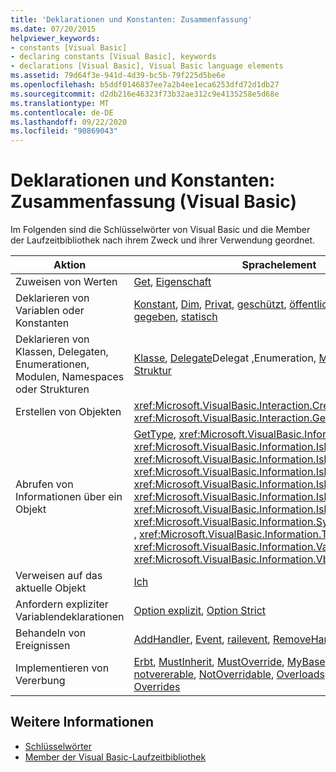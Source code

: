 ```yaml
---
title: 'Deklarationen und Konstanten: Zusammenfassung'
ms.date: 07/20/2015
helpviewer_keywords:
- constants [Visual Basic]
- declaring constants [Visual Basic], keywords
- declarations [Visual Basic], Visual Basic language elements
ms.assetid: 79d64f3e-941d-4d39-bc5b-79f225d5be6e
ms.openlocfilehash: b5ddf0146837ee7a2b4ee1eca6253dfd72d1db27
ms.sourcegitcommit: d2db216e46323f73b32ae312c9e4135258e5d68e
ms.translationtype: MT
ms.contentlocale: de-DE
ms.lasthandoff: 09/22/2020
ms.locfileid: "90869043"
---
```

# <a name="declarations-and-constants-summary-visual-basic"></a>Deklarationen und Konstanten: Zusammenfassung (Visual Basic)

Im Folgenden sind die Schlüsselwörter von Visual Basic und die Member der Laufzeitbibliothek nach ihrem Zweck und ihrer Verwendung geordnet.  
  
|Aktion|Sprachelement|  
|------------|----------------------|  
|Zuweisen von Werten|[Get](../statements/get-statement.md), [Eigenschaft](../statements/property-statement.md)|  
|Deklarieren von Variablen oder Konstanten|[Konstant](../statements/const-statement.md), [Dim](../statements/dim-statement.md), [Privat](../modifiers/private.md), [geschützt](../modifiers/protected.md), [öffentlich](../modifiers/public.md), [Schatten](../modifiers/shadows.md), frei [gegeben](../modifiers/shared.md), [statisch](../modifiers/static.md)|  
|Deklarieren von Klassen, Delegaten, Enumerationen, Modulen, Namespaces oder Strukturen|[Klasse](../statements/class-statement.md), [Delegate](../statements/delegate-statement.md)Delegat [,](../statements/enum-statement.md)Enumeration, [Module](../statements/module-statement.md), [Namespace](../statements/namespace-statement.md), [Struktur](../statements/structure-statement.md)|  
|Erstellen von Objekten|<xref:Microsoft.VisualBasic.Interaction.CreateObject%2A>, <xref:Microsoft.VisualBasic.Interaction.GetObject%2A> , [Neu](../operators/new-operator.md)|  
|Abrufen von Informationen über ein Objekt|[GetType](../operators/gettype-operator.md), <xref:Microsoft.VisualBasic.Information.IsArray%2A> , <xref:Microsoft.VisualBasic.Information.IsDate%2A> ,,, <xref:Microsoft.VisualBasic.Information.IsDBNull%2A> <xref:Microsoft.VisualBasic.Information.IsError%2A> <xref:Microsoft.VisualBasic.Information.IsNothing%2A> , <xref:Microsoft.VisualBasic.Information.IsNumeric%2A> , <xref:Microsoft.VisualBasic.Information.IsReference%2A> , <xref:Microsoft.VisualBasic.Information.SystemTypeName%2A> , <xref:Microsoft.VisualBasic.Information.TypeName%2A> , <xref:Microsoft.VisualBasic.Information.VarType%2A> , <xref:Microsoft.VisualBasic.Information.VbTypeName%2A>|  
|Verweisen auf das aktuelle Objekt|[Ich](../../programming-guide/program-structure/me-my-mybase-and-myclass.md)|  
|Anfordern expliziter Variablendeklarationen|[Option explizit](../statements/option-explicit-statement.md), [Option Strict](../statements/option-strict-statement.md)|  
|Behandeln von Ereignissen|[AddHandler](../statements/addhandler-statement.md), [Event](../statements/event-statement.md), [railevent](../statements/raiseevent-statement.md), [RemoveHandler](../statements/removehandler-statement.md)|  
|Implementieren von Vererbung|[Erbt](../statements/inherits-statement.md), [MustInherit](../modifiers/mustinherit.md), [MustOverride](../modifiers/mustoverride.md), [MyBase](../../programming-guide/language-features/objects-and-classes/inheritance-basics.md), [MyClass](../../programming-guide/language-features/objects-and-classes/inheritance-basics.md), [New](../operators/new-operator.md), [notvererable](../modifiers/notinheritable.md), [NotOverridable](../modifiers/notoverridable.md), [Overloads](../modifiers/overloads.md), [Overridable](../modifiers/overridable.md), [Overrides](../modifiers/overrides.md)|  
  
## <a name="see-also"></a>Weitere Informationen

- [Schlüsselwörter](index.md)
- [Member der Visual Basic-Laufzeitbibliothek](../runtime-library-members.md)
